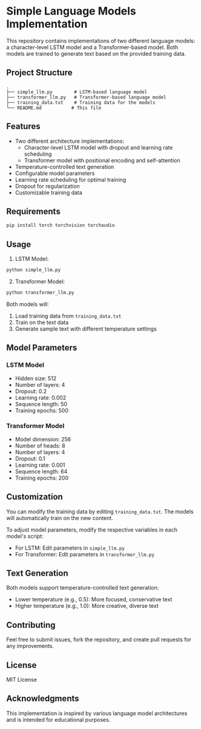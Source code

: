 # Simple Language Models Implementation

This repository contains implementations of two different language models: a character-level LSTM model and a Transformer-based model. Both models are trained to generate text based on the provided training data.

## Project Structure

```
.
├── simple_llm.py        # LSTM-based language model
├── transformer_llm.py   # Transformer-based language model
├── training_data.txt    # Training data for the models
└── README.md           # This file
```

## Features

- Two different architecture implementations:
  - Character-level LSTM model with dropout and learning rate scheduling
  - Transformer model with positional encoding and self-attention
- Temperature-controlled text generation
- Configurable model parameters
- Learning rate scheduling for optimal training
- Dropout for regularization
- Customizable training data

## Requirements

```bash
pip install torch torchvision torchaudio
```

## Usage

1. LSTM Model:
```bash
python simple_llm.py
```

2. Transformer Model:
```bash
python transformer_llm.py
```

Both models will:
1. Load training data from `training_data.txt`
2. Train on the text data
3. Generate sample text with different temperature settings

## Model Parameters

### LSTM Model
- Hidden size: 512
- Number of layers: 4
- Dropout: 0.2
- Learning rate: 0.002
- Sequence length: 50
- Training epochs: 500

### Transformer Model
- Model dimension: 256
- Number of heads: 8
- Number of layers: 4
- Dropout: 0.1
- Learning rate: 0.001
- Sequence length: 64
- Training epochs: 200

## Customization

You can modify the training data by editing `training_data.txt`. The models will automatically train on the new content.

To adjust model parameters, modify the respective variables in each model's script:
- For LSTM: Edit parameters in `simple_llm.py`
- For Transformer: Edit parameters in `transformer_llm.py`

## Text Generation

Both models support temperature-controlled text generation:
- Lower temperature (e.g., 0.5): More focused, conservative text
- Higher temperature (e.g., 1.0): More creative, diverse text

## Contributing

Feel free to submit issues, fork the repository, and create pull requests for any improvements.

## License

MIT License

## Acknowledgments

This implementation is inspired by various language model architectures and is intended for educational purposes.